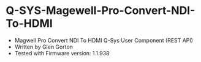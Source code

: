 # Q-SYS-Magewell-Pro-Convert-NDI-To-HDMI

- Magwell Pro Convert NDI To HDMI Q-Sys User Component (REST API)
- Written by Glen Gorton
- Tested with Firmware version: 1.1.938
